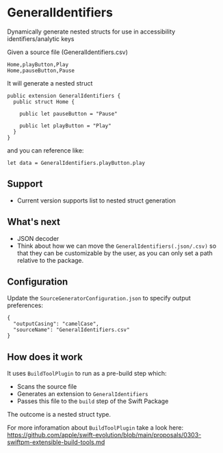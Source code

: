 # GeneralIdentifiers

Dynamically generate nested structs for use in accessibility identifiers/analytic keys

Given a source file (GeneralIdentifiers.csv)

```
Home,playButton,Play
Home,pauseButton,Pause
```

It will generate a nested struct

```
public extension GeneralIdentifiers {
  public struct Home {

    public let pauseButton = "Pause"

    public let playButton = "Play"
  }
}

```

and you can reference like:

```
let data = GeneralIdentifiers.playButton.play
```

## Support

- Current version supports list to nested struct generation

## What's next

- JSON decoder
- Think about how we can move the `GeneralIdentifiers(.json/.csv)` so that they can be customizable by the user, as you can only set a path relative to the package.

## Configuration

Update the `SourceGeneratorConfiguration.json` to specify output preferences:

```
{
  "outputCasing": "camelCase",
  "sourceName": "GeneralIdentifiers.csv"
}
```

## How does it work

It uses `BuildToolPlugin` to run as a pre-build step which:

- Scans the source file
- Generates an extension to `GeneralIdentifiers`
- Passes this file to the `build` step of the Swift Package

The outcome is a nested struct type.

For more inforamation about `BuildToolPlugin` take a look here:  https://github.com/apple/swift-evolution/blob/main/proposals/0303-swiftpm-extensible-build-tools.md
